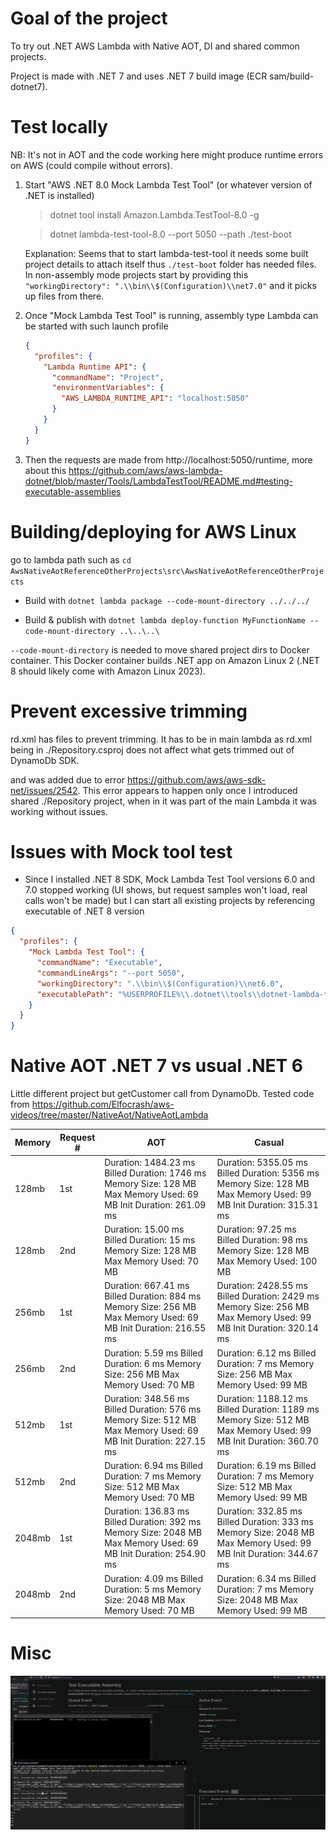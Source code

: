# Goal of the project

To try out .NET AWS Lambda with Native AOT, DI and shared common projects.

Project is made with .NET 7 and uses .NET 7 build image (ECR sam/build-dotnet7).

# Test locally

NB: It's not in AOT and the code working here might produce runtime errors on AWS (could compile without errors).

1. Start "AWS .NET 8.0 Mock Lambda Test Tool" (or whatever version of .NET is installed)

   > dotnet tool install Amazon.Lambda.TestTool-8.0 -g

   > dotnet lambda-test-tool-8.0 --port 5050 --path ./test-boot

   Explanation: Seems that to start lambda-test-tool it needs some built project details to attach itself thus `./test-boot` folder has needed files. In non-assembly mode projects start by providing this `"workingDirectory": ".\\bin\\$(Configuration)\\net7.0"` and it picks up files from there.

2. Once "Mock Lambda Test Tool" is running, assembly type Lambda can be started with such launch profile

   ```json
   {
     "profiles": {
       "Lambda Runtime API": {
         "commandName": "Project",
         "environmentVariables": {
           "AWS_LAMBDA_RUNTIME_API": "localhost:5050"
         }
       }
     }
   }
   ```

3. Then the requests are made from http://localhost:5050/runtime, more about this https://github.com/aws/aws-lambda-dotnet/blob/master/Tools/LambdaTestTool/README.md#testing-executable-assemblies

# Building/deploying for AWS Linux

go to lambda path such as `cd AwsNativeAotReferenceOtherProjects\src\AwsNativeAotReferenceOtherProjects`

- Build with `dotnet lambda package --code-mount-directory ../../../`

- Build & publish with `dotnet lambda deploy-function MyFunctionName --code-mount-directory ..\..\..\`

`--code-mount-directory` is needed to move shared project dirs to Docker container. This Docker container builds .NET app on Amazon Linux 2 (.NET 8 should likely come with Amazon Linux 2023).

# Prevent excessive trimming

rd.xml has files to prevent trimming. It has to be in main lambda as rd.xml being in ./Repository.csproj does not affect what gets trimmed out of DynamoDb SDK.

<Assembly Name="System.Runtime"> and <Assembly Name="System.Collections"> was added due to error https://github.com/aws/aws-sdk-net/issues/2542. This error appears to happen only once I introduced shared ./Repository project, when in it was part of the main Lambda it was working without issues.

# Issues with Mock tool test

- Since I installed .NET 8 SDK, Mock Lambda Test Tool versions 6.0 and 7.0 stopped working (UI shows, but request samples won't load, real calls won't be made) but I can start all existing projects by referencing executable of .NET 8 version

```json
{
  "profiles": {
    "Mock Lambda Test Tool": {
      "commandName": "Executable",
      "commandLineArgs": "--port 5050",
      "workingDirectory": ".\\bin\\$(Configuration)\\net6.0",
      "executablePath": "%USERPROFILE%\\.dotnet\\tools\\dotnet-lambda-test-tool-8.0.exe"
    }
  }
}
```

# Native AOT .NET 7 vs usual .NET 6

Little different project but getCustomer call from DynamoDb. Tested code from https://github.com/Elfocrash/aws-videos/tree/master/NativeAot/NativeAotLambda

| Memory | Request # | AOT                                                                                                               | Casual                                                                                                            |
| ------ | --------- | ----------------------------------------------------------------------------------------------------------------- | ----------------------------------------------------------------------------------------------------------------- |
| 128mb  | 1st       | Duration: 1484.23 ms Billed Duration: 1746 ms Memory Size: 128 MB Max Memory Used: 69 MB Init Duration: 261.09 ms | Duration: 5355.05 ms Billed Duration: 5356 ms Memory Size: 128 MB Max Memory Used: 99 MB Init Duration: 315.31 ms |
| 128mb  | 2nd       | Duration: 15.00 ms Billed Duration: 15 ms Memory Size: 128 MB Max Memory Used: 70 MB                              | Duration: 97.25 ms Billed Duration: 98 ms Memory Size: 128 MB Max Memory Used: 100 MB                             |
| 256mb  | 1st       | Duration: 667.41 ms Billed Duration: 884 ms Memory Size: 256 MB Max Memory Used: 69 MB Init Duration: 216.55 ms   | Duration: 2428.55 ms Billed Duration: 2429 ms Memory Size: 256 MB Max Memory Used: 99 MB Init Duration: 320.14 ms |
| 256mb  | 2nd       | Duration: 5.59 ms Billed Duration: 6 ms Memory Size: 256 MB Max Memory Used: 70 MB                                | Duration: 6.12 ms Billed Duration: 7 ms Memory Size: 256 MB Max Memory Used: 99 MB                                |
| 512mb  | 1st       | Duration: 348.56 ms Billed Duration: 576 ms Memory Size: 512 MB Max Memory Used: 69 MB Init Duration: 227.15 ms   | Duration: 1188.12 ms Billed Duration: 1189 ms Memory Size: 512 MB Max Memory Used: 99 MB Init Duration: 360.70 ms |
| 512mb  | 2nd       | Duration: 6.94 ms Billed Duration: 7 ms Memory Size: 512 MB Max Memory Used: 70 MB                                | Duration: 6.19 ms Billed Duration: 7 ms Memory Size: 512 MB Max Memory Used: 99 MB                                |
| 2048mb | 1st       | Duration: 136.83 ms Billed Duration: 392 ms Memory Size: 2048 MB Max Memory Used: 69 MB Init Duration: 254.90 ms  | Duration: 332.85 ms Billed Duration: 333 ms Memory Size: 2048 MB Max Memory Used: 99 MB Init Duration: 344.67 ms  |
| 2048mb | 2nd       | Duration: 4.09 ms Billed Duration: 5 ms Memory Size: 2048 MB Max Memory Used: 70 MB                               | Duration: 6.34 ms Billed Duration: 7 ms Memory Size: 2048 MB Max Memory Used: 99 MB                               |

# Misc

![how it looks](./in-action.JPG)
